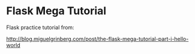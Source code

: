 Flask Mega Tutorial
=========


Flask practice tutorial from:

http://blog.miguelgrinberg.com/post/the-flask-mega-tutorial-part-i-hello-world



